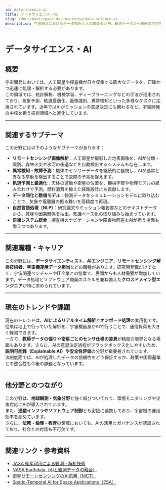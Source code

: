 ```yaml
---
id: data-science-ai
title: データサイエンス・AI
slug: /docs/navi/space-dev-overview/data-science-ai
description: 宇宙開発におけるデータ解析と人工知能の活用。観測データから未来の宇宙を読み解く。
---
```


# データサイエンス・AI

## 概要  

宇宙開発においては、人工衛星や探査機が日々収集する膨大なデータを、正確かつ迅速に処理・解析する必要があります。  
この領域では、統計解析、機械学習、ディープラーニングなどの手法が活用されており、気象予測、軌道最適化、画像識別、異常検知といった多様なタスクに応用されています。近年ではAIがミッションの意思決定にも関わるなど、宇宙開発の中核を担う技術領域へと進化しています。

---

## 関連するサブテーマ  

この分野には以下のようなサブテーマがあります：

- **リモートセンシング画像解析**：人工衛星が撮影した地表画像を、AIが分類・識別。森林火災や氷河の後退などを自動検出するシステムも存在します。
- **異常検知・故障予測**：機体のセンサーデータを継続的に監視し、AIが通常と異なる挙動を検出することで故障の予兆を捉えます。
- **軌道予測と最適化**：天体の運動や衛星の位置を、機械学習や物理モデルの組み合わせで予測。燃料消費を抑えた経路設計にも貢献します。
- **データ同化と数値モデル**：観測データをシミュレーションモデルに取り込むことで、気象や電離層の振る舞いを高精度で再現。
- **自然言語処理（NLP）**：研究論文やミッション報告書などのテキストデータから、意味や因果関係を抽出。知識ベース化の取り組みも始まっています。
- **自律システム統合**：探査機のナビゲーションや障害物回避をAIが担う場面も増えつつあります。

---

## 関連職種・キャリア  

この分野には、**データサイエンティスト**、**AIエンジニア**、**リモートセンシング解析技術者**、**宇宙機運用データ担当**などの職種があります。研究開発職だけでなく、宇宙関連ベンチャーやIT企業との協業で、民間からも人材需要が増加しています。データ処理とソフトウェア開発のスキルを兼ね備えた**クロスドメイン型エンジニア**が特に求められています。

---

## 現在のトレンドや課題  

現在のトレンドは、**AIによるリアルタイム解析**と**オンボード処理**の実用化です。従来は地上で行っていた解析を、宇宙機自身がAIで行うことで、通信負荷を大きく軽減できます。  
一方で、**教師データの偏り**や**衛星ごとのセンサ仕様の差異**が精度の限界となる場面もあります。さらに、AIの意思決定過程がブラックボックス化しやすいため、**説明可能性（Explainable AI）**や**安全性評価**の分野が重要視されています。  
法制度面では、AIが処理したデータの信頼性をどう保証するか、政策や国際基準との整合性も今後の課題となっています。

---

## 他分野とのつながり  

この分野は、**地球観測・気象分野**と強く結びついており、環境モニタリングや災害対応にAIが導入されています。  
また、**通信インフラやソフトウェア制御**とも密接に連携しており、宇宙機の運用効率を高めています。  
さらに、**法務・倫理・教育**の領域においても、AIの活用とガバナンスが議論されており、社会との対話も不可欠です。

---

## 関連リンク・参考資料  

- [JAXA 衛星利用による観測・解析技術](https://www.eorc.jaxa.jp/)
- [NASA Earthdata（AIと観測データの融合）](https://earthdata.nasa.gov/)
- [衛星リモートセンシングのAI応用（NICT）](https://www.nict.go.jp/press/2022/05/10-1.html)
- [Spatio-Temporal AI for Space Applications（ESA）](https://www.esa.int/)
